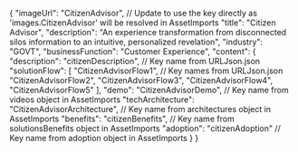 {
  "imageUrl": "CitizenAdvisor",  // Update to use the key directly as 'images.CitizenAdvisor' will be resolved in AssetImports
  "title": "Citizen Advisor",
  "description": "An experience transformation from disconnected silos information to an intuitive, personalized revelation",
  "industry": "GOVT",
  "businessFunction": "Customer Experience",
  "content": {
    "description": "citizenDescription",  // Key name from URLJson.json
    "solutionFlow": [
      "CitizenAdvisorFlow1",  // Key names from URLJson.json
      "CitizenAdvisorFlow2",
      "CitizenAdvisorFlow3",
      "CitizenAdvisorFlow4",
      "CitizenAdvisorFlow5"
    ],
    "demo": "CitizenAdvisorDemo",  // Key name from videos object in AssetImports
    "techArchitecture": "CitizenAdvisorArchitecture",  // Key name from architectures object in AssetImports
    "benefits": "citizenBenefits",  // Key name from solutionsBenefits object in AssetImports
    "adoption": "citizenAdoption"  // Key name from adoption object in AssetImports
  }
}
